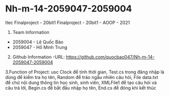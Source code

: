 # Nh-m-14-2059047-2059004
Itec Finalproject - 20bit1
Finalproject - 20bit1 - AOOP - 2021

1. Team Information
+ 2059004 - Lê Quốc Bảo
+ 2059047 - Hồ Minh Trung

2. Github Information
-URL: https://github.com/quocbao047/Nh-m-14-2059047-2059004

3.Function of Project:
usc Clock để tính thời gian,
Test.cs trong đăng nhập là dùng để kiểm tra họ tên,
Random để tráo ngẫu nhiên câu hỏi,
File data.txt để chứ nội dung thông tin học sinh, sinh viên,
XMLFile1 để tạo câu hỏi và câu trả lời, Begin.cs để bắt đầu nhập họ tên, End.cs để đóng khi kết thúc


